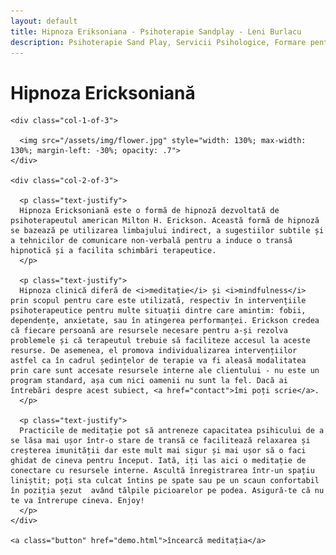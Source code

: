 ```yaml
---
layout: default
title: Hipnoza Eriksoniana - Psihoterapie Sandplay - Leni Burlacu
description: Psihoterapie Sand Play, Servicii Psihologice, Formare pentru Pshologi
---
```


<div class="container">
  <div class="row">
    <h1 class="text-center">Hipnoza Ericksoniană</h1>

    <div class="col-1-of-3">

      <img src="/assets/img/flower.jpg" style="width: 130%; max-width: 130%; margin-left: -30%; opacity: .7">
    </div>

    <div class="col-2-of-3">

      <p class="text-justify">
      Hipnoza Ericksoniană este o formă de hipnoză dezvoltată de psihoterapeutul american Milton H. Erickson. Această formă de hipnoză se bazează pe utilizarea limbajului indirect, a sugestiilor subtile și a tehnicilor de comunicare non-verbală pentru a induce o transă hipnotică și a facilita schimbări terapeutice.
      </p>

      <p class="text-justify">
      Hipnoza clinică diferă de <i>meditație</i> și <i>mindfulness</i> prin scopul pentru care este utilizată, respectiv în intervențiile psihoterapeutice pentru multe situații dintre care amintim: fobii, dependențe, anxietate, sau în atingerea performanței. Erickson credea că fiecare persoană are resursele necesare pentru a-și rezolva problemele și că terapeutul trebuie să faciliteze accesul la aceste resurse. De asemenea, el promova individualizarea intervențiilor astfel ca în cadrul ședințelor de terapie va fi aleasă modalitatea prin care sunt accesate resursele interne ale clientului - nu este un program standard, așa cum nici oamenii nu sunt la fel. Dacă ai întrebări despre acest subiect, <a href="contact">îmi poți scrie</a>.
      </p>

      <p class="text-justify">
      Practicile de meditație pot să antreneze capacitatea psihicului de a se lăsa mai ușor într-o stare de transă ce facilitează relaxarea și creșterea imunității dar este mult mai sigur și mai ușor să o faci ghidat de cineva pentru început. Iată, iți las aici o meditație de conectare cu resursele interne. Ascultă înregistrarea într-un spațiu liniștit; poți sta culcat întins pe spate sau pe un scaun confortabil în poziția șezut  având tălpile picioarelor pe podea. Asigură-te că nu te va întrerupe cineva. Enjoy!
      </p>
    </div>

    <a class="button" href="demo.html">încearcă meditația</a>

  </div>
</div>
